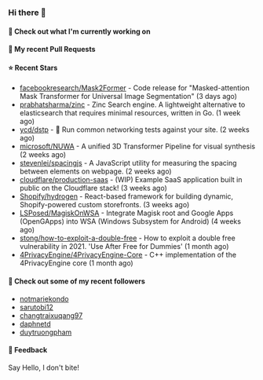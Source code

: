 ### Hi there 👋

#### 👷 Check out what I'm currently working on

#### 🔨 My recent Pull Requests


#### ⭐ Recent Stars

- [facebookresearch/Mask2Former](https://github.com/facebookresearch/Mask2Former) - Code release for &#34;Masked-attention Mask Transformer for Universal Image Segmentation&#34; (3 days ago)
- [prabhatsharma/zinc](https://github.com/prabhatsharma/zinc) - Zinc Search engine. A lightweight alternative to elasticsearch that requires minimal resources, written in Go. (1 week ago)
- [ycd/dstp](https://github.com/ycd/dstp) - 🧪 Run common networking tests against your site. (2 weeks ago)
- [microsoft/NUWA](https://github.com/microsoft/NUWA) - A unified 3D Transformer Pipeline for visual synthesis (2 weeks ago)
- [stevenlei/spacingjs](https://github.com/stevenlei/spacingjs) - A JavaScript utility for measuring the spacing between elements on webpage. (2 weeks ago)
- [cloudflare/production-saas](https://github.com/cloudflare/production-saas) - (WIP) Example SaaS application built in public on the Cloudflare stack! (3 weeks ago)
- [Shopify/hydrogen](https://github.com/Shopify/hydrogen) - React-based framework for building dynamic, Shopify-powered custom storefronts. (3 weeks ago)
- [LSPosed/MagiskOnWSA](https://github.com/LSPosed/MagiskOnWSA) - Integrate Magisk root and Google Apps (OpenGApps) into WSA (Windows Subsystem for Android) (4 weeks ago)
- [stong/how-to-exploit-a-double-free](https://github.com/stong/how-to-exploit-a-double-free) - How to exploit a double free vulnerability in 2021. &#39;Use After Free for Dummies&#39; (1 month ago)
- [4PrivacyEngine/4PrivacyEngine-Core](https://github.com/4PrivacyEngine/4PrivacyEngine-Core) - C&#43;&#43; implementation of the 4PrivacyEngine core (1 month ago)

#### 👯 Check out some of my recent followers

- [notmariekondo](https://github.com/notmariekondo)
- [sarutobi12](https://github.com/sarutobi12)
- [changtraixuqang97](https://github.com/changtraixuqang97)
- [daphnetd](https://github.com/daphnetd)
- [duytruongpham](https://github.com/duytruongpham)

#### 💬 Feedback

Say Hello, I don't bite!